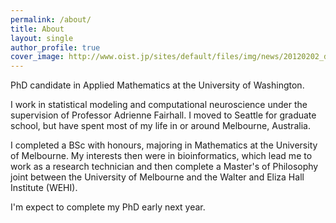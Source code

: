 ```yaml
---
permalink: /about/
title: About
layout: single
author_profile: true
cover_image: http://www.oist.jp/sites/default/files/img/news/20120202_deschuter-fiery-neurons/hong_fig1-3.jpg
---
```


PhD candidate in Applied Mathematics at the University of Washington. 

I work in statistical modeling and computational neuroscience under the supervision of Professor Adrienne Fairhall. I moved to Seattle for graduate school, but have spent most of my life in or around Melbourne, Australia.

I completed a BSc with honours, majoring in Mathematics at the University of Melbourne. My interests then were in bioinformatics, which lead me to work as a research technician and then complete a Master's of Philosophy joint between the University of Melbourne and the Walter and Eliza Hall Institute (WEHI).

I'm expect to complete my PhD early next year.
